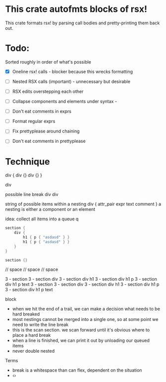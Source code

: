 # This crate autofmts blocks of rsx!

This crate formats rsx! by parsing call bodies and pretty-printing them back out.



# Todo:
Sorted roughly in order of what's possible

- [x] Oneline rsx! calls - blocker because this wrecks formatting
- [ ] Nested RSX calls (important) - unnecessary but desirable
- [ ] RSX edits overstepping each other
- [ ] Collapse components and elements under syntax -
- [ ] Don't eat comments in exprs
- [ ] Format regular exprs
- [ ] Fix prettyplease around chaining
- [ ] Don't eat comments in prettyplease


# Technique


div {
    div {}
    div {}
}


div

possible line break
div
div



string of possible items within a nesting
div {
    attr_pair
    expr
    text
    comment
}
a nesting is either a component or an element

idea:
collect all items into a queue
q
```rust
section {
    div {
        h1 { p { "asdasd" } }
        h1 { p { "asdasd" } }
    }
}

section {}
```


// space
// space
// space


3 - section
3 - section div
3 - section div h1
3 - section div h1 p
3 - section div h1 p text
3 - section
3 - section div
3 - section div h1
3 - section div h1 p
3 - section div h1 p text

block

- when we hit the end of a trail, we can make a decision what needs to be hard breaked
- most nestings cannot be merged into a single one, so at some point we need to write the line break
- this is the scan section. we scan forward until it's obvious where to place a hard break
- when a line is finished, we can print it out by unloading our queued items
- never double nested


Terms
- break is a whitespace than can flex, dependent on the situation
- ‹⁠›
